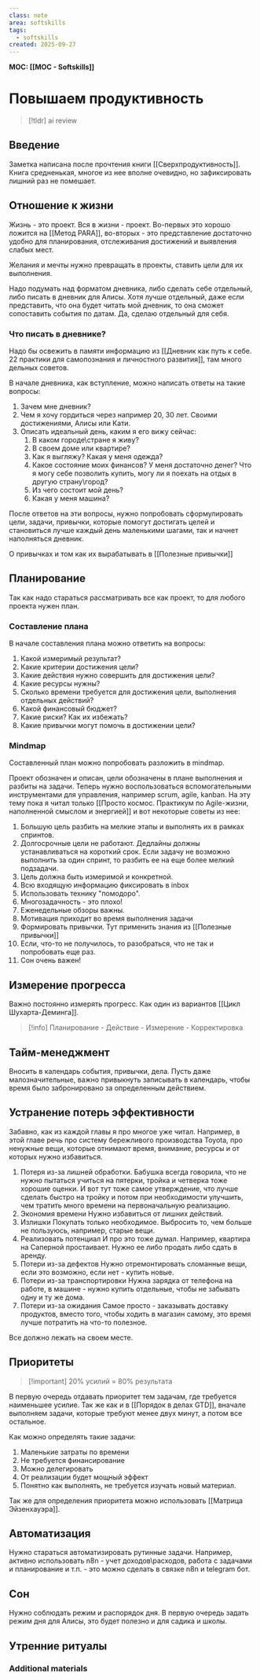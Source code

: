 ```yaml
---
class: note
area: softskills
tags:
  - softskills
created: 2025-09-27
---
```

**MOC: [[MOC - Softskills]]**

# Повышаем продуктивность

> [!tldr] ai review
> 

## Введение

Заметка написана после прочтения книги [[Сверхпродуктивность]]. Книга средненькая, многое из нее вполне очевидно, но зафиксировать лишний раз не помешает.

## Отношение к жизни

Жизнь - это проект. Вся в жизни - проект. Во-первых это хорошо ложится на [[Метод PARA]], во-вторых - это представление достаточно удобно для планирования, отслеживания достижений и выявления слабых мест.

Желания и мечты нужно превращать в проекты, ставить цели для их выполнения.

Надо подумать над форматом дневника, либо сделать себе отдельный, либо писать в дневник для Алисы. Хотя лучше отдельный, даже если представить, что она будет читать мой дневник, то она сможет сопоставить события по датам. Да, сделаю отдельный для себя.

### Что писать в дневнике?

Надо бы освежить в памяти информацию из [[Дневник как путь к себе. 22 практики для самопознания и личностного развития]], там много дельных советов.

В начале дневника, как вступление, можно написать ответы на такие вопросы:
1. Зачем мне дневник?
2. Чем я хочу гордиться через например 20, 30 лет. Своими достижениями, Алисы или Кати.
3. Описать идеальный день, каким я его вижу сейчас:
	1. В каком городе\стране я живу?
	2. В своем доме или квартире?
	3. Как я выгляжу? Какая у меня одежда?
	4. Какое состояние моих финансов? У меня достаточно денег? Что я могу себе позволить купить, могу ли я поехать на отдых в другую страну\город?
	5. Из чего состоит мой день?
	6. Какая у меня машина?

После ответов на эти вопросы, нужно попробовать сформулировать цели, задачи, привычки, которые помогут достигать целей и становиться лучше каждый день маленькими шагами, так и начнет наполняться дневник.

О привычках и том как их вырабатывать в [[Полезные привычки]]

## Планирование

Так как надо стараться рассматривать все как проект, то для любого проекта нужен план.

### Составление плана

В начале составления плана можно ответить на вопросы:
1. Какой измеримый результат?
2. Какие критерии достижения цели?
3. Какие действия нужно совершить для достижения цели?
4. Какие ресурсы нужны?
5. Сколько времени требуется для достижения цели, выполнения отдельных действий?
6. Какой финансовый бюджет?
7. Какие риски? Как их избежать?
8. Какие привычки могут помочь в достижении цели?

### Mindmap

Составленный план можно попробовать разложить в mindmap.

Проект обозначен и описан, цели обозначены в плане выполнения и разбиты на задачи. Теперь нужно воспользоваться вспомогательными инструментами для управления, например scrum, agile, kanban. На эту тему пока я читал только [[Просто космос. Практикум по Agile-жизни, наполненной смыслом и энергией]] и вот некоторые советы из нее:
1. Большую цель разбить на мелкие этапы и выполнять их в рамках спринтов.
2. Долгосрочные цели не работают. Дедлайны должны устанавливаться на короткий срок. Если задачу не возможно выполнить за один спринт, то разбить ее на еще более мелкий подзадачи.
3. Цель должна быть измеримой и конкретной.
4. Всю входящую информацию фиксировать в inbox
5. Использовать технику "помодоро".
6. Многозадачность - это плохо!
7. Еженедельные обзоры важны.
8. Мотивация приходит во время выполнения задачи
9. Формировать привычки. Тут применить знания из [[Полезные привычки]]
10. Если, что-то не получилось, то разобраться, что не так и попробовать еще раз.
11. Сон очень важен!

## Измерение прогресса

Важно постоянно измерять прогресс. Как один из вариантов [[Цикл Шухарта-Деминга]].

> [!info] Планирование - Действие - Измерение - Корректировка

## Тайм-менеджмент

Вносить в календарь события, привычки, дела. Пусть даже малозначительные, важно привыкнуть записывать в календарь, чтобы время было забронировано за определенным действием.

## Устранение потерь эффективности

Забавно, как из каждой главы я про многое уже читал. Например, в этой главе речь про систему бережливого производства Toyota, про ненужные вещи, которые отнимают время, внимание, ресурсы и от которых нужно избавиться.
1. Потеря из-за лишней обработки.
Бабушка всегда говорила, что не нужно пытаться учиться на пятерки, тройка и четверка тоже хорошие оценки. И вот тут тоже самое утверждение, что лучше сделать быстро на тройку и потом при необходимости улучшить, чем тратить много времени на первоначальную реализацию.
2. Экономия времени
Нужно избавиться от лишних действий.
3. Излишки
Покупать только необходимое. Выбросить то, чем больше не пользуюсь, например, старые вещи.
4. Реализовать потенциал
И про это тоже думал. Например, квартира на Саперной простаивает. Нужно ее либо продать либо сдать в аренду.
5. Потери из-за дефектов
Нужно отремонтировать сломанные вещи, если это возможно, если нет - купить новые.
6. Потери из-за транспортировки
Нужна зарядка от телефона на работе, в машине - нужно купить отдельные, чтобы не забывать одну и ту же дома.
7. Потери из-за ожидания
Самое просто - заказывать доставку продуктов, вместо того, чтобы ходить в магазин самому, это время лучше потратить на что-то полезное.

Все должно лежать на своем месте.

## Приоритеты

> [!important] 20% усилий = 80% результата

В первую очередь отдавать приоритет тем задачам, где требуется наименьшее усилие. Так же как и в [[Порядок в делах GTD]], вначале выполняем задачи, которые требуют менее двух минут, а потом все остальное.

Как можно определять такие задачи:
1. Маленькие затраты по времени
2. Не требуется финансирование
3. Можно делегировать
4. От реализации будет мощный эффект
5. Понятно как выполнять, не требуется изучать новый материал.

Так же для определения приоритета можно использовать [[Матрица Эйзенхауэра]].

## Автоматизация

Нужно стараться автоматизировать рутинные задачи. Например, активно использовать n8n - учет доходов\расходов, работа с задачами и планирование и т.п. - это можно сделать в связке n8n и telegram бот.

## Сон

Нужно соблюдать режим и распорядок дня. В первую очередь задать режим дня для Алисы, это будет полезно и для садика и школы.

## Утренние ритуалы







### Additional materials
